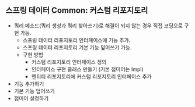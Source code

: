 ## 스프링 데이터 Common: 커스텀 리포지토리
- 쿼리 메소드(쿼리 생성과 쿼리 찾아쓰기)로 해결이 되지 않는 경우 직접 코딩으로 구현 가능.
    * 스프링 데이터 리포지토리 인터페이스에 기능 추가.
    * 스프링 데이터 리포지토리 기본 기능 덮어쓰기 가능.
    * 구현 방법
        * 커스텀 리포지토리 인터페이스 정의
        * 인터페이스 구현 클래스 만들기 (기본 접미어는 Impl)
        * 엔티티 리포지토리에 커스텀 리포지토리 인터페이스 추가
- 기능 추가하기
- 기본 기능 덮어쓰기
- 접미어 설정하기